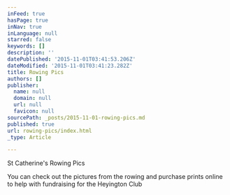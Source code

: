 ```yaml
---
inFeed: true
hasPage: true
inNav: true
inLanguage: null
starred: false
keywords: []
description: ''
datePublished: '2015-11-01T03:41:53.206Z'
dateModified: '2015-11-01T03:41:23.282Z'
title: Rowing Pics
authors: []
publisher:
  name: null
  domain: null
  url: null
  favicon: null
sourcePath: _posts/2015-11-01-rowing-pics.md
published: true
url: rowing-pics/index.html
_type: Article

---
```

St Catherine's Rowing Pics

You can check out the pictures from the rowing and purchase prints online to help with fundraising for the Heyington Club
